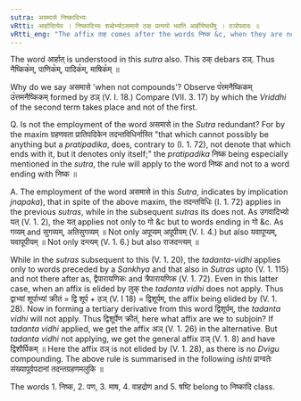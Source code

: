 ```yaml
---
sutra: असमासे निष्कादिभ्यः
vRtti: आर्हादित्येव । निष्कादिभ्यः शब्देभ्योऽसमासे ठक् प्रत्ययो भवति आर्हीयेष्वर्थेषु । ठञोपवादः ॥
vRtti_eng: "The affix ठक् comes after the words निष्क &c, when they are not parts of a compound, the sense of the affix being that taught in the subsequent _sutras_ upto (V. 1. 63)."
---
```

The word आर्हात् is understood in this _sutra_ also. This ठक् debars ठञ्. Thus नैष्किक꣡म्, पाणिक꣡म्, पादिक꣡म्, माषिक꣡म् ॥

Why do we say असमासे 'when not compounds'? Observe प꣡रमनैष्किकम् उ꣡त्तमनैष्किकम् formed by ठञ् (V. I. 18.) Compare (VII. 3. 17) by which the _Vriddhi_ of the second term takes place and not of the first.

Q. Is not the employment of the word असमासे in the _Sutra_ redundant? For by the maxim ग्रहणवता प्रातिपदिकेन तदन्तविधिर्नास्ति "that which cannot possibly be anything but a _pratipadika_, does, contrary to (I. 1. 72), not denote that which ends with it, but it denotes only itself;" the _pratipadika_ निष्क being especially mentioned in the _sutra_, the rule will apply to the word निष्क and not to a word ending with निष्क ॥

A. The employment of the word असमासे in this _Sutra_, indicates by implication _jnapaka_), that in spite of the above maxim, the तदन्तविधिः (I. 1. 72) applies in the previous _sutras_, while in the subsequent _sutras_ its does not. As उगवादिभ्यो यत् (V. 1. 2), the यत् applies not only to गो &c but to words ending in गो &c. As गव्यम् and सुगव्यम्, अतिसुगव्यम् ॥ Not only अपूप्यम् अपूपीयम् (V. I. 4.) but also यवापूप्यम्, यवापूपीयम् ॥ Not only दन्त्यम् (V. 1. 6.) but also राजदन्त्यम् ॥

While in the _sutras_ subsequent to this (V. 1. 20), the _tadanta_-_vidhi_ applies only to words preceded by a _Sankhya_ and that also in _Sutras_ upto (V. 1. 115) and not there after as, द्वैपारायणिकः and त्रैपारायणिक (V. 1. 72). Even in this latter case, when an affix is elided by लुक् the _tadanta_ _vidhi_ does not apply. Thus द्वाभ्यां शूर्पाभ्यां क्रीतं = द्वि शूर्प + ठञ् (V. I 18) = द्विशूर्पम्, the affix being elided by (V. 1. 28). Now in forming a tertiary derivative from this word द्विशूर्पम्, the _tadanta_ _vidhi_ will not apply. Thus द्विशूर्पेण क्रीतं, here what affix are we to subjoin? If _tadanta_ _vidhi_ applied, we get the affix अञ् (V. 1. 26) in the alternative. But _tadanta_ _vidhi_ not applying, we get the general affix ठञ् (V. 1. 8) and have द्विशौर्पिकम् ॥ Here the affix ठञ् is not elided by (V. 1. 28), as there is no _Dvigu_ compounding. The above rule is summarised in the following _ishti_ प्राग्वतेः संख्यापूर्वपदानां तदन्तग्रहणमलुकि ॥

The words 1. निष्क, 2. पण, 3. माष, 4. वाहद्रोण and 5. षष्टि belong to निष्कादि class.
